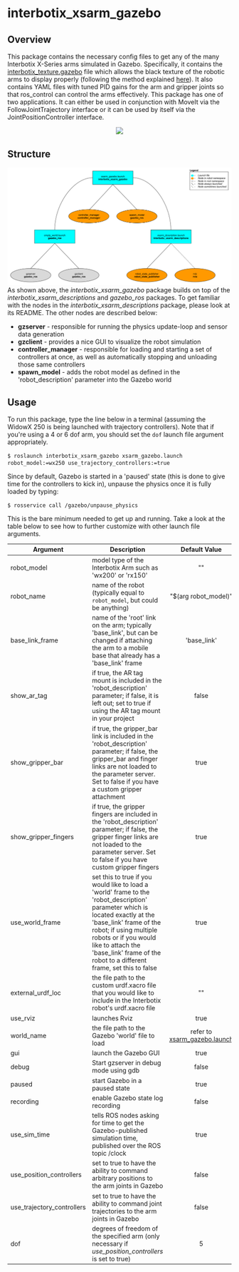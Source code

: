# interbotix_xsarm_gazebo

## Overview
This package contains the necessary config files to get any of the many Interbotix X-Series arms simulated in Gazebo. Specifically, it contains the [interbotix_texture.gazebo](config/interbotix_texture.gazebo) file which allows the black texture of the robotic arms to display properly (following the method explained [here](http://answers.gazebosim.org/question/16280/how-to-use-custom-textures-on-urdf-models-in-gazebo/)). It also contains YAML files with tuned PID gains for the arm and gripper joints so that ros_control can control the arms effectively. This package has one of two applications. It can either be used in conjunction with MoveIt via the FollowJointTrajectory interface or it can be used by itself via the JointPositionController interface.

<p align="center">
    <a href=”https://www.youtube.com/watch?v=k3zkgN7TYTE”>
        <img width="410" height="auto" src="https://www.trossenrobotics.com/shared/github/github_working_with_gazebo.png">
    </a>
</p>

## Structure
![xsarm_gazebo_flowchart](images/xsarm_gazebo_flowchart.png)
As shown above, the *interbotix_xsarm_gazebo* package builds on top of the *interbotix_xsarm_descriptions* and *gazebo_ros* packages. To get familiar with the nodes in the *interbotix_xsarm_descriptions* package, please look at its README. The other nodes are described below:
- **gzserver** - responsible for running the physics update-loop and sensor data generation
- **gzclient** - provides a nice GUI to visualize the robot simulation
- **controller_manager** - responsible for loading and starting a set of controllers at once, as well as automatically stopping and unloading those same controllers
- **spawn_model** - adds the robot model as defined in the 'robot_description' parameter into the Gazebo world

## Usage
To run this package, type the line below in a terminal (assuming the WidowX 250 is being launched with trajectory controllers). Note that if you're using a 4 or 6 dof arm, you should set the `dof` launch file argument appropriately.
```
$ roslaunch interbotix_xsarm_gazebo xsarm_gazebo.launch robot_model:=wx250 use_trajectory_controllers:=true
```

Since by default, Gazebo is started in a 'paused' state (this is done to give time for the controllers to kick in), unpause the physics once it is fully loaded by typing:
```
$ rosservice call /gazebo/unpause_physics
```
This is the bare minimum needed to get up and running. Take a look at the table below to see how to further customize with other launch file arguments.

| Argument | Description | Default Value |
| -------- | ----------- | :-----------: |
| robot_model | model type of the Interbotix Arm such as 'wx200' or 'rx150' | "" |
| robot_name | name of the robot (typically equal to `robot_model`, but could be anything) | "$(arg robot_model)" |
| base_link_frame | name of the 'root' link on the arm; typically 'base_link', but can be changed if attaching the arm to a mobile base that already has a 'base_link' frame| 'base_link' |
| show_ar_tag | if true, the AR tag mount is included in the 'robot_description' parameter; if false, it is left out; set to true if using the AR tag mount in your project | false |
| show_gripper_bar | if true, the gripper_bar link is included in the 'robot_description' parameter; if false, the gripper_bar and finger links are not loaded to the parameter server. Set to false if you have a custom gripper attachment | true |
| show_gripper_fingers | if true, the gripper fingers are included in the 'robot_description' parameter; if false, the gripper finger links are not loaded to the parameter server. Set to false if you have custom gripper fingers | true |
| use_world_frame | set this to true if you would like to load a 'world' frame to the 'robot_description' parameter which is located exactly at the 'base_link' frame of the robot; if using multiple robots or if you would like to attach the 'base_link' frame of the robot to a different frame, set this to false | true |  
| external_urdf_loc | the file path to the custom urdf.xacro file that you would like to include in the Interbotix robot's urdf.xacro file| "" |
| use_rviz | launches Rviz | true |
| world_name | the file path to the Gazebo 'world' file to load | refer to [xsarm_gazebo.launch](launch/xsarm_gazebo.launch) |
| gui | launch the Gazebo GUI | true |
| debug | Start gzserver in debug mode using gdb | false |
| paused | start Gazebo in a paused state | true |
| recording | enable Gazebo state log recording | false |
| use_sim_time | tells ROS nodes asking for time to get the Gazebo-published simulation time, published over the ROS topic /clock | true |
| use_position_controllers | set to true to have the ability to command arbitrary positions to the arm joints in Gazebo | false |
| use_trajectory_controllers | set to true to have the ability to command joint trajectories to the arm joints in Gazebo | false |
| dof | degrees of freedom of the specified arm (only necessary if *use_position_controllers* is set to true) | 5 |
